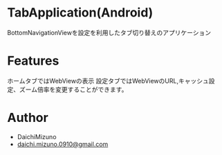 # TabApplication(Android)

BottomNavigationViewを設定を利用したタブ切り替えのアプリケーション

# Features

ホームタブではWebViewの表示
設定タブではWebViewのURL,キャッシュ設定、ズーム倍率を変更することができます。

# Author

* DaichiMizuno
* daichi.mizuno.0910@gmail.com

